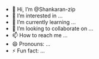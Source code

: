 - 👋 Hi, I’m @Shankaran-zip
- 👀 I’m interested in ...
- 🌱 I’m currently learning ...
- 💞️ I’m looking to collaborate on ...
- 📫 How to reach me ...
- 😄 Pronouns: ...
- ⚡ Fun fact: ...

<!---
Shankaran-zip/Shankaran-zip is a ✨ special ✨ repository because its `README.md` (this file) appears on your GitHub profile.
You can click the Preview link to take a look at your changes.
--->
